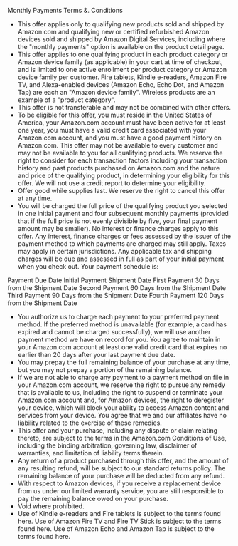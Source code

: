 Monthly Payments Terms &. Conditions

*   This offer applies only to qualifying new products sold and shipped by Amazon.com and qualifying new or certified refurbished Amazon devices sold and shipped by Amazon Digital Services, including where the "monthly payments" option is available on the product detail page.
*   This offer applies to one qualifying product in each product category or Amazon device family (as applicable) in your cart at time of checkout, and is limited to one active enrollment per product category or Amazon device family per customer. Fire tablets, Kindle e-readers, Amazon Fire TV, and Alexa-enabled devices (Amazon Echo, Echo Dot, and Amazon Tap) are each an "Amazon device family". Wireless products are an example of a "product category".
*   This offer is not transferable and may not be combined with other offers.
*   To be eligible for this offer, you must reside in the United States of America, your Amazon.com account must have been active for at least one year, you must have a valid credit card associated with your Amazon.com account, and you must have a good payment history on Amazon.com. This offer may not be available to every customer and may not be available to you for all qualifying products. We reserve the right to consider for each transaction factors including your transaction history and past products purchased on Amazon.com and the nature and price of the qualifying product, in determining your eligibility for this offer. We will not use a credit report to determine your eligibility.
*   Offer good while supplies last. We reserve the right to cancel this offer at any time.
*   You will be charged the full price of the qualifying product you selected in one initial payment and four subsequent monthly payments (provided that if the full price is not evenly divisible by five, your final payment amount may be smaller). No interest or finance charges apply to this offer. Any interest, finance charges or fees assessed by the issuer of the payment method to which payments are charged may still apply. Taxes may apply in certain jurisdictions. Any applicable tax and shipping charges will be due and assessed in full as part of your initial payment when you check out. Your payment schedule is:

Payment Due Date Initial Payment Shipment Date First Payment 30 Days from the Shipment Date Second Payment 60 Days from the Shipment Date Third Payment 90 Days from the Shipment Date Fourth Payment 120 Days from the Shipment Date

*   You authorize us to charge each payment to your preferred payment method. If the preferred method is unavailable (for example, a card has expired and cannot be charged successfully), we will use another payment method we have on record for you. You agree to maintain in your Amazon.com account at least one valid credit card that expires no earlier than 20 days after your last payment due date.
*   You may prepay the full remaining balance of your purchase at any time, but you may not prepay a portion of the remaining balance.
*   If we are not able to charge any payment to a payment method on file in your Amazon.com account, we reserve the right to pursue any remedy that is available to us, including the right to suspend or terminate your Amazon.com account and, for Amazon devices, the right to deregister your device, which will block your ability to access Amazon content and services from your device. You agree that we and our affiliates have no liability related to the exercise of these remedies.
*   This offer and your purchase, including any dispute or claim relating thereto, are subject to the terms in the Amazon.com Conditions of Use, including the binding arbitration, governing law, disclaimer of warranties, and limitation of liability terms therein.
*   Any return of a product purchased through this offer, and the amount of any resulting refund, will be subject to our standard returns policy. The remaining balance of your purchase will be deducted from any refund.
*   With respect to Amazon devices, if you receive a replacement device from us under our limited warranty service, you are still responsible to pay the remaining balance owed on your purchase.
*   Void where prohibited.
*   Use of Kindle e-readers and Fire tablets is subject to the terms found here. Use of Amazon Fire TV and Fire TV Stick is subject to the terms found here. Use of Amazon Echo and Amazon Tap is subject to the terms found here.